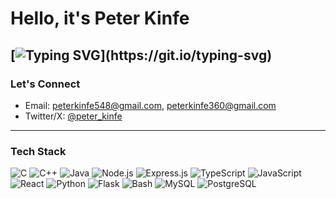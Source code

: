 # Hello, it's Peter Kinfe
[![Typing SVG](https://readme-typing-svg.herokuapp.com?color=00FF99&lines=engineer+learning+in+AAiT.;fullstack+web+dev+explorer.;cybersecurity+and+game+dev+explorer.;digital+craftsman.;developing+custom+scripting+language.)](https://git.io/typing-svg)
---

### Let's Connect

- Email: [peterkinfe548@gmail.com](mailto:peterkinfe548@gmail.com), [peterkinfe360@gmail.com](mailto:peterkinfe360@gmail.com)
- Twitter/X: [@peter_kinfe](https://x.com/peter_kinfe)
---

### Tech Stack

![C](https://img.shields.io/badge/C-00599C?style=flat-square&logo=c&logoColor=white)
![C++](https://img.shields.io/badge/C++-00599C?style=flat-square&logo=c%2B%2B&logoColor=white)
![Java](https://img.shields.io/badge/Java-007396?style=flat-square&logo=openjdk&logoColor=white)
![Node.js](https://img.shields.io/badge/Node.js-339933?style=flat-square&logo=nodedotjs&logoColor=white)
![Express.js](https://img.shields.io/badge/Express.js-000000?style=flat-square&logo=express&logoColor=white)
![TypeScript](https://shields.io/badge/TypeScript-3178C6?style=flat-square&logo=TypeScript&logoColor=FFF&style=flat-square)
![JavaScript](https://img.shields.io/badge/JavaScript-F7DF1E?style=flat-square&logo=javascript&logoColor=black)
![React](https://img.shields.io/badge/-ReactJs-61DAFB?style=flat-square&logo=react&logoColor=white&style=for-the-badge)
![Python](https://img.shields.io/badge/Python-3776AB?style=flat-square&logo=python&logoColor=white)
![Flask](https://img.shields.io/badge/Flask-000000?style=flat-square&logo=flask&logoColor=white)
![Bash](https://img.shields.io/badge/Bash-4EAA25?style=flat-square&logo=gnu-bash&logoColor=white)
![MySQL](https://img.shields.io/badge/MySQL-4479A1?style=flat-square&logo=mysql&logoColor=white)
![PostgreSQL](https://img.shields.io/badge/Postgres-336791?style=flat-square&logo=postgresql&logoColor=white)
